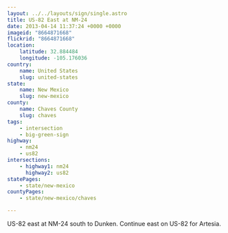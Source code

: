 ```yaml
---
layout: ../../layouts/sign/single.astro
title: US-82 East at NM-24
date: 2013-04-14 11:37:24 +0000 +0000
imageid: "8664871668"
flickrid: "8664871668"
location:
    latitude: 32.884484
    longitude: -105.176036
country:
    name: United States
    slug: united-states
state:
    name: New Mexico
    slug: new-mexico
county:
    name: Chaves County
    slug: chaves
tags:
    - intersection
    - big-green-sign
highway:
    - nm24
    - us82
intersections:
    - highway1: nm24
      highway2: us82
statePages:
    - state/new-mexico
countyPages:
    - state/new-mexico/chaves

---
```

US-82 east at NM-24 south to Dunken.  Continue east on US-82 for Artesia.